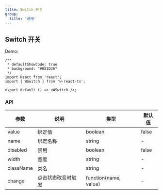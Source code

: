 ```yaml
---
title: Switch 开关
group:
  title: '通用'
---
```


## Switch 开关

Demo:

```tsx
/**
 * defaultShowCode: true
 * background: "#081D36"
 */
import React from 'react';
import { WSwitch } from 'w-react-ts';

export default () => <WSwitch />;
```

### API

| 参数      | 说明               | 类型                  | 默认值 |
| --------- | ------------------ | --------------------- | ------ |
| value     | 绑定值             | boolean               | false  |
| name      | 绑定名称           | string                | -      |
| disabled  | 禁用               | boolean               | false  |
| width     | 宽度               | string                | -      |
| className | 类名               | string                | -      |
| change    | 点击状态改变时触发 | function(name, value) | -      |

